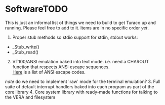 # SoftwareTODO

This is just an informal list of things we need to build to get Turaco up and running.  Please feel free to add to it.  Items are in no specific order *yet*.

1. Proper stub methods so stdio support for stdin, stdout works:
  - \_Stub\_write()
  - \_Stub\_read()
2. VT100/ANSI emulation baked into text mode.
  i.e. need a CHAROUT function that respects ANSI escape sequences.<br>
  [Here](https://gist.github.com/fnky/458719343aabd01cfb17a3a4f7296797) is a list of ANSI escape codes.

  *note* do we need to implement 'raw' mode for the terminal emulation?
3. Full suite of default interrupt handlers baked into each program as part of the core library
4. Core system library with ready-made functions for talking to the VERA and filesystem
